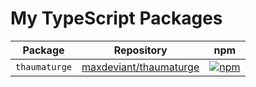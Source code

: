 # My TypeScript Packages

| Package       | Repository                                                          | npm                                                                                                                             |
| ------------- | ------------------------------------------------------------------- | ------------------------------------------------------------------------------------------------------------------------------- |
| `thaumaturge` | [maxdeviant/thaumaturge](https://github.com/maxdeviant/thaumaturge) | [![npm](https://img.shields.io/npm/v/thaumaturge.svg?maxAge=3600&style=flat-square)](https://www.npmjs.com/package/thaumaturge) |
